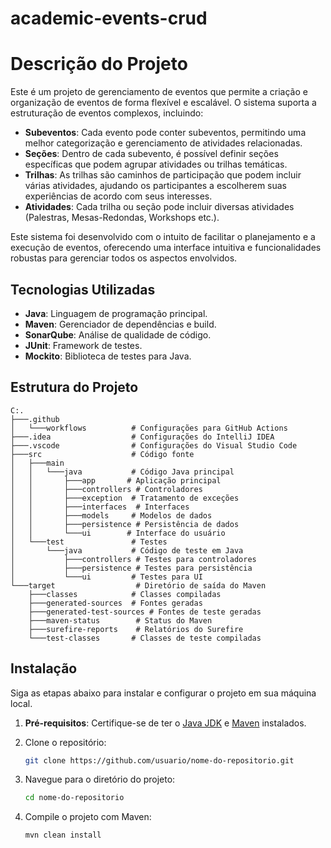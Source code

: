 # academic-events-crud

# Descrição do Projeto

Este é um projeto de gerenciamento de eventos que permite a criação e organização de eventos de forma flexível e escalável. O sistema suporta a estruturação de eventos complexos, incluindo:

- **Subeventos**: Cada evento pode conter subeventos, permitindo uma melhor categorização e gerenciamento de atividades relacionadas.
- **Seções**: Dentro de cada subevento, é possível definir seções específicas que podem agrupar atividades ou trilhas temáticas.
- **Trilhas**: As trilhas são caminhos de participação que podem incluir várias atividades, ajudando os participantes a escolherem suas experiências de acordo com seus interesses.
- **Atividades**: Cada trilha ou seção pode incluir diversas atividades (Palestras, Mesas-Redondas, Workshops etc.).

Este sistema foi desenvolvido com o intuito de facilitar o planejamento e a execução de eventos, oferecendo uma interface intuitiva e funcionalidades robustas para gerenciar todos os aspectos envolvidos.

## Tecnologias Utilizadas

- **Java**: Linguagem de programação principal.
- **Maven**: Gerenciador de dependências e build.
- **SonarQube**: Análise de qualidade de código.
- **JUnit**: Framework de testes.
- **Mockito**: Biblioteca de testes para Java.

## Estrutura do Projeto

```plaintext
C:.
├───.github
│   └───workflows          # Configurações para GitHub Actions
├───.idea                  # Configurações do IntelliJ IDEA
├───.vscode                # Configurações do Visual Studio Code
├───src                    # Código fonte
│   ├───main
│   │   └───java           # Código Java principal
│   │       ├───app       # Aplicação principal
│   │       ├───controllers # Controladores
│   │       ├───exception  # Tratamento de exceções
│   │       ├───interfaces  # Interfaces
│   │       ├───models     # Modelos de dados
│   │       ├───persistence # Persistência de dados
│   │       └───ui        # Interface do usuário
│   └───test               # Testes
│       └───java           # Código de teste em Java
│           ├───controllers # Testes para controladores
│           ├───persistence # Testes para persistência
│           └───ui         # Testes para UI
└───target                  # Diretório de saída do Maven
    ├───classes            # Classes compiladas
    ├───generated-sources  # Fontes geradas
    ├───generated-test-sources # Fontes de teste geradas
    ├───maven-status        # Status do Maven
    ├───surefire-reports    # Relatórios do Surefire
    └───test-classes       # Classes de teste compiladas
```
## Instalação

Siga as etapas abaixo para instalar e configurar o projeto em sua máquina local.

1. **Pré-requisitos**: Certifique-se de ter o [Java JDK](https://www.oracle.com/java/technologies/javase-jdk11-downloads.html) e [Maven](https://maven.apache.org/download.cgi) instalados.

2. Clone o repositório:
   ```bash
   git clone https://github.com/usuario/nome-do-repositorio.git

3. Navegue para o diretório do projeto:
   ```bash
   cd nome-do-repositorio

4. Compile o projeto com Maven:
   ```bash
   mvn clean install
